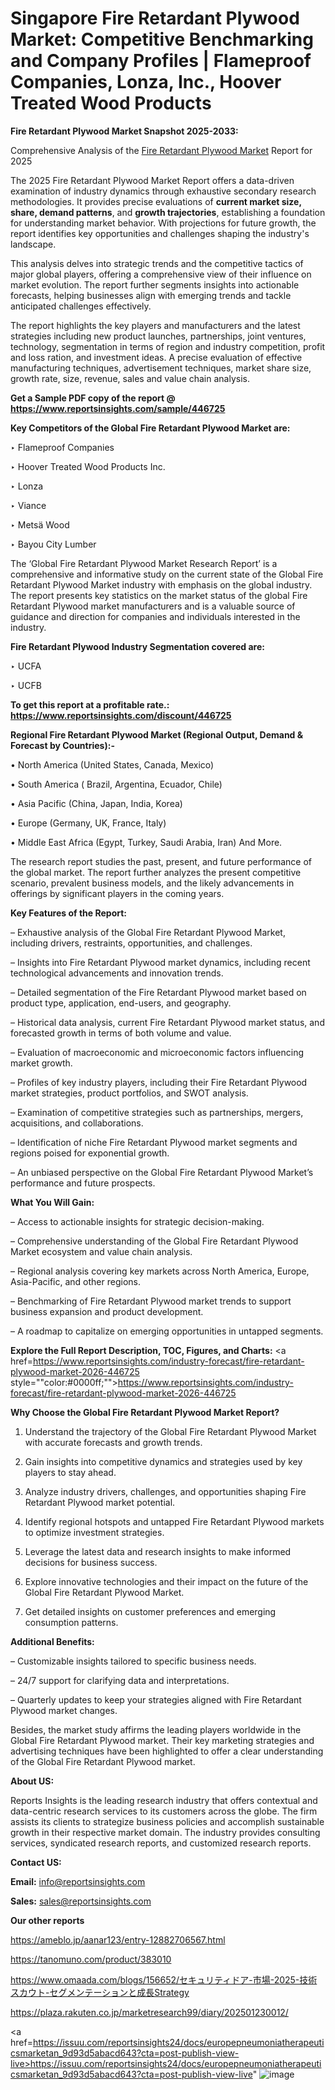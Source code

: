 # Singapore Fire Retardant Plywood Market: Competitive Benchmarking and Company Profiles | Flameproof Companies, Lonza, Inc., Hoover Treated Wood Products

<strong>Fire Retardant Plywood Market Snapshot 2025-2033:</strong>

Comprehensive Analysis of the <a href=https://www.reportsinsights.com/sample/446725>Fire Retardant Plywood Market</a> Report for 2025

The 2025 Fire Retardant Plywood Market Report offers a data-driven examination of industry dynamics through exhaustive secondary research methodologies. It provides precise evaluations of <strong>current market size, share, demand patterns</strong>, and <strong>growth trajectories</strong>, establishing a foundation for understanding market behavior. With projections for future growth, the report identifies key opportunities and challenges shaping the industry's landscape.

This analysis delves into strategic trends and the competitive tactics of major global players, offering a comprehensive view of their influence on market evolution. The report further segments insights into actionable forecasts, helping businesses align with emerging trends and tackle anticipated challenges effectively.

The report highlights the key players and manufacturers and the latest strategies including new product launches, partnerships, joint ventures, technology, segmentation in terms of region and industry competition, profit and loss ration, and investment ideas. A precise evaluation of effective manufacturing techniques, advertisement techniques, market share size, growth rate, size, revenue, sales and value chain analysis.

<strong>Get a Sample PDF copy of the report @ <a href=https://www.reportsinsights.com/sample/446725 style=color:#0000ff;>https://www.reportsinsights.com/sample/446725</a></strong>

<strong>Key Competitors of the Global Fire Retardant Plywood Market are:</strong>

‣ Flameproof Companies

‣ Hoover Treated Wood Products Inc.

‣ Lonza

‣ Viance

‣ Metsä Wood

‣ Bayou City Lumber

The ‘Global Fire Retardant Plywood Market Research Report’ is a comprehensive and informative study on the current state of the Global Fire Retardant Plywood Market industry with emphasis on the global industry. The report presents key statistics on the market status of the global Fire Retardant Plywood market manufacturers and is a valuable source of guidance and direction for companies and individuals interested in the industry.

<strong>Fire Retardant Plywood Industry Segmentation covered are:</strong>

‣ UCFA

‣ UCFB

<strong>To get this report at a profitable rate.: <a href=https://www.reportsinsights.com/discount/446725 style=color:#0000ff;>https://www.reportsinsights.com/discount/446725</a></strong>

<strong>Regional Fire Retardant Plywood Market (Regional Output, Demand &amp; Forecast by Countries):-</strong>

• North America (United States, Canada, Mexico)

• South America ( Brazil, Argentina, Ecuador, Chile)

• Asia Pacific (China, Japan, India, Korea)

• Europe (Germany, UK, France, Italy)

• Middle East Africa (Egypt, Turkey, Saudi Arabia, Iran) And More.

The research report studies the past, present, and future performance of the global market. The report further analyzes the present competitive scenario, prevalent business models, and the likely advancements in offerings by significant players in the coming years.

<strong>Key Features of the Report:</strong>

– Exhaustive analysis of the Global Fire Retardant Plywood Market, including drivers, restraints, opportunities, and challenges.

– Insights into Fire Retardant Plywood market dynamics, including recent technological advancements and innovation trends.

– Detailed segmentation of the Fire Retardant Plywood market based on product type, application, end-users, and geography.

– Historical data analysis, current Fire Retardant Plywood market status, and forecasted growth in terms of both volume and value.

– Evaluation of macroeconomic and microeconomic factors influencing market growth.

– Profiles of key industry players, including their Fire Retardant Plywood market strategies, product portfolios, and SWOT analysis.

– Examination of competitive strategies such as partnerships, mergers, acquisitions, and collaborations.

– Identification of niche Fire Retardant Plywood market segments and regions poised for exponential growth.

– An unbiased perspective on the Global Fire Retardant Plywood Market’s performance and future prospects.

<strong>What You Will Gain:</strong>

– Access to actionable insights for strategic decision-making.

– Comprehensive understanding of the Global Fire Retardant Plywood Market ecosystem and value chain analysis.

– Regional analysis covering key markets across North America, Europe, Asia-Pacific, and other regions.

– Benchmarking of Fire Retardant Plywood market trends to support business expansion and product development.

– A roadmap to capitalize on emerging opportunities in untapped segments.

<strong>Explore the Full Report Description, TOC, Figures, and Charts:</strong>
<a href=https://www.reportsinsights.com/industry-forecast/fire-retardant-plywood-market-2026-446725 style=""color:#0000ff;"">https://www.reportsinsights.com/industry-forecast/fire-retardant-plywood-market-2026-446725</a>

<strong>Why Choose the Global Fire Retardant Plywood Market Report?</strong>

1. Understand the trajectory of the Global Fire Retardant Plywood Market with accurate forecasts and growth trends.

2. Gain insights into competitive dynamics and strategies used by key players to stay ahead.

3. Analyze industry drivers, challenges, and opportunities shaping Fire Retardant Plywood market potential.

4. Identify regional hotspots and untapped Fire Retardant Plywood markets to optimize investment strategies.

5. Leverage the latest data and research insights to make informed decisions for business success.

6. Explore innovative technologies and their impact on the future of the Global Fire Retardant Plywood Market.

7. Get detailed insights on customer preferences and emerging consumption patterns.

<strong>Additional Benefits:</strong>

– Customizable insights tailored to specific business needs.

– 24/7 support for clarifying data and interpretations.

– Quarterly updates to keep your strategies aligned with Fire Retardant Plywood market changes.

Besides, the market study affirms the leading players worldwide in the Global Fire Retardant Plywood market. Their key marketing strategies and advertising techniques have been highlighted to offer a clear understanding of the Global Fire Retardant Plywood market.

<strong><strong>About US</strong>:</strong>

Reports Insights is the leading research industry that offers contextual and data-centric research services to its customers across the globe. The firm assists its clients to strategize business policies and accomplish sustainable growth in their respective market domain. The industry provides consulting services, syndicated research reports, and customized research reports.

<strong>Contact US:</strong>

<p class=><b>Email:</b> <a href=mailto:info@reportsinsights.com>info@reportsinsights.com</a></p>
<p class=><b>Sales:</b> <a href=mailto:sales@reportsinsights.com>sales@reportsinsights.com</a></p>

<strong>Our other reports</strong>

<a href=https://ameblo.jp/aanar123/entry-12882706567.html>https://ameblo.jp/aanar123/entry-12882706567.html</a>

<a href=https://tanomuno.com/product/383010>https://tanomuno.com/product/383010</a>

<a href=https://www.omaada.com/blogs/156652/セキュリティドア-市場-2025-技術スカウト-セグメンテーションと成長Strategy>https://www.omaada.com/blogs/156652/セキュリティドア-市場-2025-技術スカウト-セグメンテーションと成長Strategy</a>

<a href=https://plaza.rakuten.co.jp/marketresearch99/diary/202501230012/>https://plaza.rakuten.co.jp/marketresearch99/diary/202501230012/</a>

<a href=https://issuu.com/reportsinsights24/docs/europepneumoniatherapeuticsmarketan_9d93d5abacd643?cta=post-publish-view-live>https://issuu.com/reportsinsights24/docs/europepneumoniatherapeuticsmarketan_9d93d5abacd643?cta=post-publish-view-live</a>"
![image](https://github.com/user-attachments/assets/eed93402-5c53-4bb7-860b-575e5dbf938b)

